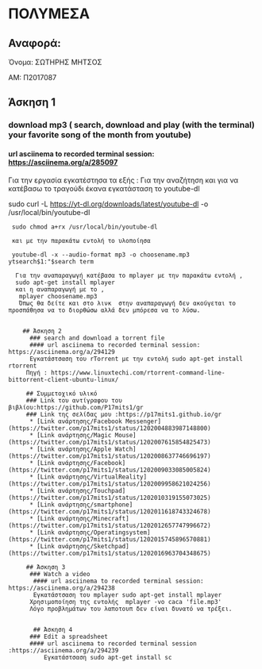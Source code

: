 # ΠΟΛΥΜΕΣΑ 

  ## Αναφορά:

Όνομα: ΣΩΤΗΡΗΣ ΜΗΤΣΟΣ

AM: Π2017087


  ## Άσκηση 1 
   ### download mp3 ( search, download and play (with the terminal) your favorite song of the month from youtube)
   #### url asciinema to recorded terminal session: https://asciinema.org/a/285097
   Για την εργασία εγκατέστησα τα εξής : 
   Για την αναζήτηση και για να κατέβασω το τραγούδι έκανα εγκατάσταση το youtube-dl 

   sudo curl -L https://yt-dl.org/downloads/latest/youtube-dl -o /usr/local/bin/youtube-dl

     sudo chmod a+rx /usr/local/bin/youtube-dl

     και με την παρακάτω εντολή το υλοποίησα

     youtube-dl -x --audio-format mp3 -o choosename.mp3 ytsearch$1:"$search term

      Για την αναπαραγωγή κατέβασα το mplayer με την παρακάτω εντολή ,
      sudo apt-get install mplayer 
      και η αναπαραγωγή με το ,
       mplayer choosename.mp3
       Όπως θα δείτε και στο λινκ  στην αναπαραγωγή δεν ακούγεται το προσπάθησα να το διορθώσω αλλά δεν μπόρεσα να το λύσω.


        ## Άσκηση 2
          ### search and download a torrent file
          #### url asciinema to recorded terminal session: https://asciinema.org/a/294129
          Εγκατάστσαση του rTorrent με την εντολή sudo apt-get install rtorrent
         Πηγή : https://www.linuxtechi.com/rtorrent-command-line-bittorrent-client-ubuntu-linux/

         ## Συμμετοχικό υλικό
         ### Link του αντίγραφου του βιβλίου:https://github.com/P17mits1/gr
         ### Link της σελίδας μου :https://p17mits1.github.io/gr
          * [Link ανάρτησης/Facebook Messenger](https://twitter.com/p17mits1/status/1202004883987148800)
          * [Link ανάρτησης/Magic Mouse](https://twitter.com/p17mits1/status/1202007615854825473)
          * [Link ανάρτησης/Apple Watch](https://twitter.com/p17mits1/status/1202008637746696197)
          * [Link ανάρτησης/Facebook](https://twitter.com/p17mits1/status/1202009033085005824)
          * [Link ανάρτησης/VirtualReality](https://twitter.com/p17mits1/status/1202009958621024256)
          * [Link ανάρτησης/Touchpad](https://twitter.com/p17mits1/status/1202010319155073025)
          * [Link ανάρτησης/smartphone](https://twitter.com/p17mits1/status/1202011618743324678)
          * [Link ανάρτησης/Minecraft](https://twitter.com/p17mits1/status/1202012657747996672)
          * [Link ανάρτησης/Operatingsystem](https://twitter.com/p17mits1/status/1202015745896570881)
          * [Link ανάρτησης/Sketchpad](https://twitter.com/p17mits1/status/1202016963704348675)

         ## Άσκηση 3
          ### Watch a video
           #### url asciinema to recorded terminal session: https://asciinema.org/a/294238
           Εγκατάστσαση του mplayer sudo apt-get install mplayer
          Χρησιμοποίηση της εντολής  mplayer -vo caca 'file.mp3' 
          Λόγο προβλημάτων του λαποτουπ δεν είναι δυνατό να τρέξει.


           ## Άσκηση 4
          ### Edit a spreadsheet
          #### url asciinema to recorded terminal session :https://asciinema.org/a/294239
              Εγκατάστσαση sudo apt-get install sc
